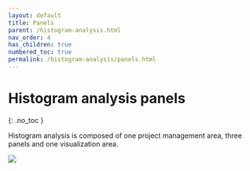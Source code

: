 ```yaml
---
layout: default
title: Panels
parent: /histogram-analysis.html
nav_order: 4
has_children: true
numbered_toc: true
permalink: /histogram-analysis/panels.html
---
```


# Histogram analysis panels
{: .no_toc }

Histogram analysis is composed of one project management area, three panels and one visualization area.

<a href="../assets/images/gui/panel-histogram-analysis.png"><img src="../assets/images/gui/panel-histogram-analysis.png" /></a>


